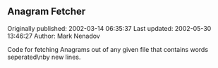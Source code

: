 ## Anagram Fetcher 
Originally published: 2002-03-14 06:35:37 
Last updated: 2002-05-30 13:46:27 
Author: Mark Nenadov 
 
Code for fetching Anagrams out of any given file that contains words seperated\nby new lines.